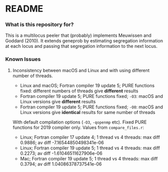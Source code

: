 # README #

### What is this repository for? ###

This is a multilocus peeler that (probably) implements Meuwissen and Goddard (2010). It extends geneprob by estimating segregation information at each locus and passing that segregation information to the next locus.

### Known Issues

1. Inconsistency between macOS and Linux and with using different number of threads.  

   * Linux and macOS; Fortran compiler 19 update 5; PURE functions fixed: different numbers of threads give **different** results
   * Fortran compiler 19 update 5; PURE functions fixed; `-O3`: macOS and Linux versions give **different** results
   * Fortran compiler 19 update 5; PURE functions fixed; `-O0`: macOS and Linux versions give **identical** results for same number of threads
   
   With default compilation options (`-O3`, `-qopenmp` etc). Fixed PURE functions for 2019 compiler only. Values from `compare_files.r`:
   * Linux; Fortran compiler 17 update 4; 1 thread vs 4 threads: max diff 0.9886; av diff -7.16544850498341e-06
   * Linux; Fortran compiler 19 update 5; 1 thread vs 4 threads: max diff 0.2273; av diff -1.61046511627906e-06
   * Mac; Fortran compiler 19 update 5; 1 thread vs 4 threads: max diff 0.3794; av diff 1.04086378737541e-06